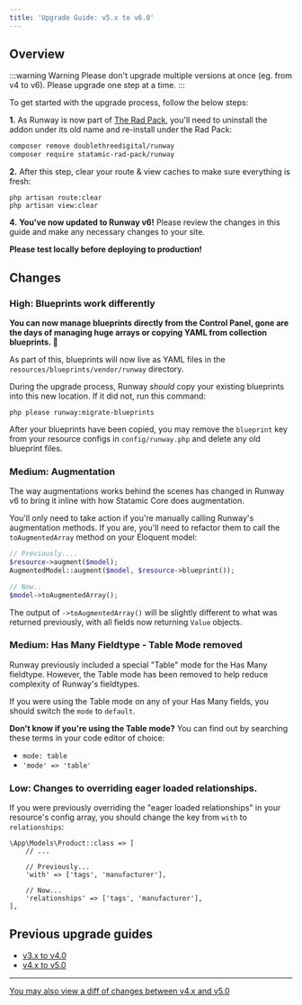 ```yaml
---
title: 'Upgrade Guide: v5.x to v6.0'
---
```


## Overview

:::warning Warning
Please don't upgrade multiple versions at once (eg. from v4 to v6). Please upgrade one step at a time.
:::

To get started with the upgrade process, follow the below steps:

**1.** As Runway is now part of [The Rad Pack](https://github.com/statamic-rad-pack), you'll need to uninstall the addon under its old name and re-install under the Rad Pack:

```sh
composer remove doublethreedigital/runway
composer require statamic-rad-pack/runway
```

**2.** After this step, clear your route & view caches to make sure everything is fresh:

```
php artisan route:clear
php artisan view:clear
```

**4.** **You've now updated to Runway v6!** Please review the changes in this guide and make any necessary changes to your site.

**Please test locally before deploying to production!**

## Changes
### High: Blueprints work differently
**You can now manage blueprints directly from the Control Panel, gone are the days of managing huge arrays or copying YAML from collection blueprints. 🚀**

As part of this, blueprints will now live as YAML files in the `resources/blueprints/vendor/runway` directory.

During the upgrade process, Runway *should* copy your existing blueprints into this new location. If it did not, run this command:

```
php please runway:migrate-blueprints
```

After your blueprints have been copied, you may remove the `blueprint` key from your resource configs in `config/runway.php` and delete any old blueprint files.

### Medium: Augmentation
The way augmentations works behind the scenes has changed in Runway v6 to bring it inline with how Statamic Core does augmentation.

You'll only need to take action if you're manually calling Runway's augmentation methods. If you are, you'll need to refactor them to call the `toAugmentedArray` method on your Eloquent model:

```php
// Previously....
$resource->augment($model);
AugmentedModel::augment($model, $resource->blueprint());

// Now..
$model->toAugmentedArray();
```

The output of `->toAugmentedArray()` will be slightly different to what was returned previously, with all fields now returning `Value` objects.

### Medium: Has Many  Fieldtype - Table Mode removed
Runway previously included a special "Table" mode for the Has Many fieldtype. However, the Table mode has been removed to help reduce complexity of Runway's fieldtypes.

If you were using the Table mode on any of your Has Many fields, you should switch the `mode` to `default`.

**Don't know if you're using the Table mode?** You can find out by searching these terms in your code editor of choice:

* `mode: table`
* `'mode' => 'table'`

### Low: Changes to overriding eager loaded relationships.
If you were previously overriding the "eager loaded relationships" in your resource's config array, you should change the key from `with` to `relationships`:

```
\App\Models\Product::class => [
    // ...

    // Previously...
    'with' => ['tags', 'manufacturer'],

    // Now...
    'relationships' => ['tags', 'manufacturer'],
],
```

## Previous upgrade guides

-   [v3.x to v4.0](/upgrade-guides/v3-x-to-v4-0)
-   [v4.x to v5.0](/upgrade-guides/v4-x-to-v5-0)

---

[You may also view a diff of changes between v4.x and v5.0](https://github.com/statamic-rad-pack/runway/compare/5.x...6.x)
